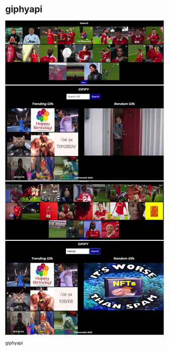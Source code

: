 # giphyapi

![Screenshot](https://github.com/aimanskie/giphyapi/blob/main/Screenshot%20at%20Jan%2030%2020-06-52.png)
![Screenshot](https://github.com/aimanskie/giphyapi/blob/main/Screenshot%20at%20Jan%2030%2020-05-33.png)
![Screenshot](https://github.com/aimanskie/giphyapi/blob/main/Screenshot%20at%20Jan%2030%2020-06-25.png)
![Screenshot](https://github.com/aimanskie/giphyapi/blob/main/Screenshot%20at%20Jan%2030%2020-05-59.png)

giphyapi
